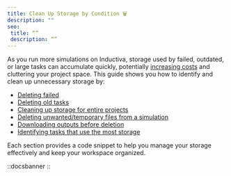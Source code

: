 ```yaml
---
title: Clean Up Storage by Condition 🗑️
description: ""
seo:
 title: “”
 description: “”
---
```


As you run more simulations on Inductiva, storage used by failed, outdated, or large tasks can accumulate quickly, potentially [increasing costs](/how-it-works/basics/how-much-does-it-cost) and cluttering your project space. This guide shows you how to identify and clean up unnecessary storage by:

* [Deleting failed](sections/delete-failed-tasks)
* [Deleting old tasks](sections/delete-old-tasks)
* [Cleaning up storage for entire projects](sections/delete-project-tasks)
* [Deleting unwanted/temporary files from a simulation](sections/delete-unwanted-files)
* [Downloading outputs before deletion](sections/download-and-delete)
* [Identifying tasks that use the most storage](sections/find-large-tasks)

Each section provides a code snippet to help you manage your storage effectively and keep your workspace organized.

::docsbanner
::


